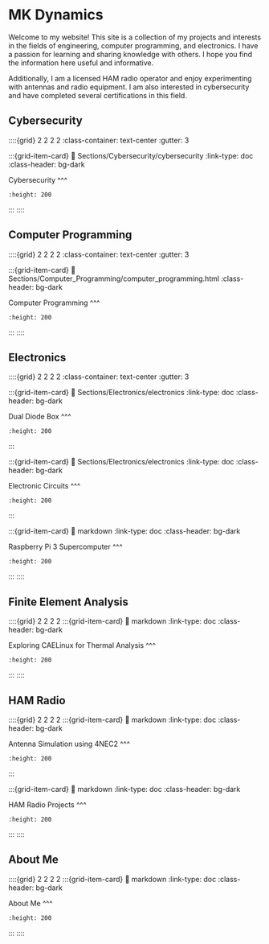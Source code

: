# MK Dynamics

Welcome to my website! This site is a collection of my projects and interests in the fields of engineering, computer programming, and electronics. I have a passion for learning and sharing knowledge with others. I hope you find the information here useful and informative.

Additionally, I am a licensed HAM radio operator and enjoy experimenting with antennas and radio equipment. I am also interested in cybersecurity and have completed several certifications in this field.

## Cybersecurity
::::{grid} 2 2 2 2
:class-container: text-center
:gutter: 3

:::{grid-item-card}
:link: Sections/Cybersecurity/cybersecurity
:link-type: doc
:class-header: bg-dark

Cybersecurity
^^^
```{image} home_page_images/hacker.jpg
:height: 200
```
:::
::::

## Computer Programming

::::{grid} 2 2 2 2
:class-container: text-center
:gutter: 3

:::{grid-item-card}
:link: Sections/Computer_Programming/computer_programming.html
:class-header: bg-dark

Computer Programming
^^^
```{image} home_page_images/computer_programming.jpeg
:height: 200
```
:::
::::

## Electronics

::::{grid} 2 2 2 2
:class-container: text-center
:gutter: 3

:::{grid-item-card}
:link: Sections/Electronics/electronics
:link-type: doc
:class-header: bg-dark

Dual Diode Box
^^^
```{image} home_page_images/dual_diode_box.jpg
:height: 200
```
:::

:::{grid-item-card}
:link: Sections/Electronics/electronics
:link-type: doc
:class-header: bg-dark

Electronic Circuits
^^^
```{image} home_page_images/LTC3891.jpeg
:height: 200
```
:::

:::{grid-item-card}
:link: markdown
:link-type: doc
:class-header: bg-dark

Raspberry Pi 3 Supercomputer
^^^
```{image} home_page_images/cray.jpg
:height: 200
```
:::
::::

## Finite Element Analysis
::::{grid} 2 2 2 2
:::{grid-item-card}
:link: markdown
:link-type: doc
:class-header: bg-dark

Exploring CAELinux for Thermal Analysis
^^^
```{image} home_page_images/cray.jpg
:height: 200
```
:::
::::

## HAM Radio
::::{grid} 2 2 2 2
:::{grid-item-card}
:link: markdown
:link-type: doc
:class-header: bg-dark

Antenna Simulation using 4NEC2
^^^
```{image} home_page_images/cray.jpg
:height: 200
```
:::


:::{grid-item-card}
:link: markdown
:link-type: doc
:class-header: bg-dark

HAM Radio Projects
^^^
```{image} home_page_images/cray.jpg
:height: 200
```
:::
::::

## About Me
::::{grid} 2 2 2 2
:::{grid-item-card}
:link: markdown
:link-type: doc
:class-header: bg-dark

About Me
^^^
```{image} home_page_images/cray.jpg
:height: 200
```
:::
::::

